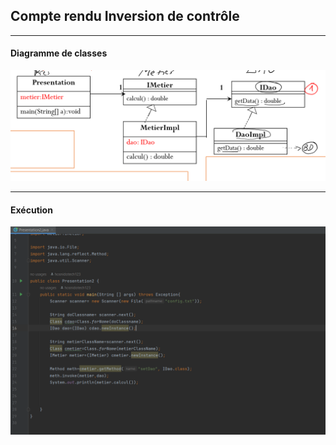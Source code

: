 <h2>Compte rendu Inversion de contrôle</h2>
<hr>
<h4>Diagramme de classes</h4>
<img src="captures/capt1.png">
<hr>
<h4>Exécution</h4>
<img src="captures/capt2.PNG">
